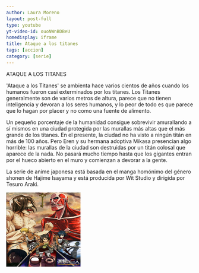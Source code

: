 ```yaml
---
author: Laura Moreno
layout: post-full
type: youtube
yt-video-id: ouoNWnBDBeU
homedisplay: iframe
title: Ataque a los titanes
tags: [accion]
category: [serie]
---
```


ATAQUE A LOS TITANES

'Ataque a los Titanes' se ambienta hace varios cientos de años cuando los humanos fueron casi exterminados por los titanes. Los Titanes generalmente son de varios metros de altura, parece que no tienen inteligencia y devoran a los seres humanos, y lo peor de todo es que parece que lo hagan por placer y no como una fuente de alimento.

Un pequeño porcentaje de la humanidad consigue sobrevivir amurallando a sí mismos en una ciudad protegida por las murallas más altas que el más grande de los titanes. En el presente, la ciudad no ha visto a ningún titán en más de 100 años. Pero Eren y su hermana adoptiva Mikasa presencian algo horrible: las murallas de la ciudad son destruidas por un titán colosal que aparece de la nada. No pasará mucho tiempo hasta que los gigantes entran por el hueco abierto en el muro y comienzan a devorar a la gente.

La serie de anime japonesa está basada en el manga homónimo del género shonen de Hajime Isayama y está producida por Wit Studio y dirigida por Tesuro Araki.




<img class="featimg" src="../img/ataqueALosTitanes.JPG" alt="ataqueALosTitanes.JPG" width="200px" height="200px">
